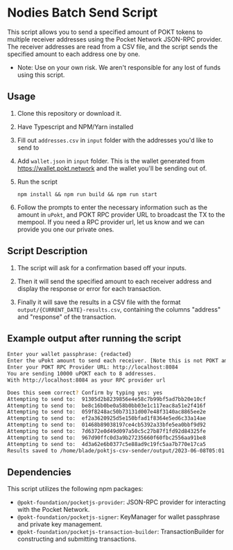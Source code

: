 

# Nodies Batch Send Script

This script allows you to send a specified amount of POKT tokens to multiple receiver addresses using the Pocket Network JSON-RPC provider. The receiver addresses are read from a CSV file, and the script sends the specified amount to each address one by one.

* Note: Use on your own risk. We aren't responsible for any lost of funds using this script.
## Usage

1. Clone this repository or download it.

2. Have Typescript and NPM/Yarn installed

3. Fill out `addresses.csv` in `input` folder with the addresses you'd like to send to

4. Add  `wallet.json` in `input` folder. This is the wallet generated from https://wallet.pokt.network and the wallet you'll be sending out of.

5. Run the script

   ```shell
   npm install && npm run build && npm run start
   ```

6. Follow the prompts to enter the necessary information such as the amount in `uPokt`, and POKT RPC provider URL to broadcast the TX to the mempool. If you need a RPC provider url, let us know and we can provide you one our private ones.

## Script Description
1. The script will ask for a confirmation based off your inputs.

2. Then it will send the specified amount to each receiver address and display the response or error for each transaction.

3. Finally it will save the results in a CSV file with the format `output/{CURRENT_DATE}-results.csv`, containing the columns "address" and "response" of the transaction.

## Example output after running the script
```sh
Enter your wallet passphrase: {redacted}
Enter the uPokt amount to send each receiver. [Note this is not POKT amount]: 10000
Enter your POKT RPC Provider URL: http://localhost:8084
You are sending 10000 uPOKT each to 8 addresses.
With http://localhost:8084 as your RPC provider url

Does this seem correct? Confirm by typing yes: yes
Attempting to send to:  91305d2b8239856e4e58c7b99bf5ad7bb20e10cf
Attempting to send to:  be8c16b0be0a58b0bb03e1c117eac8a51e2f416f
Attempting to send to:  059f8248ac50b73131d007e48f3140ac8865ee2e
Attempting to send to:  ef2a3620925d5e150bfad1f8364e5ed6c33a14ae
Attempting to send to:  01468b89038197ce4cb5392a33bfe5ea0bbf9d92
Attempting to send to:  7d6372e0d49d097a50c5c27b87f1fd92d84325fe
Attempting to send to:  967d90ffc0d3a9b27235660f60fbc2556aa91be8
Attempting to send to:  4d3a62e6b0377c5e88ad9c19fc5aa7b770e17ca5
Results saved to /home/blade/poktjs-csv-sender/output/2023-06-08T05:01:16.048Z-results.csv
```
## Dependencies

This script utilizes the following npm packages:

- `@pokt-foundation/pocketjs-provider`: JSON-RPC provider for interacting with the Pocket Network.
- `@pokt-foundation/pocketjs-signer`: KeyManager for wallet passphrase and private key management.
- `@pokt-foundation/pocketjs-transaction-builder`: TransactionBuilder for constructing and submitting transactions.
